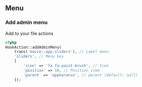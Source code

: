 ## Menu

### Add admin menu
Add to your file actions
```php
<?php
HookAction::addAdminMenu(
    trans('movie::app.sliders'), // Label menu
    'sliders', // Menu key
    [
        'icon' => 'fa fa-paint-brush', // Icon
        'position' => 10, // Position item
        'parent' => 'appearance', // parent (default: null)
    ]);
```


